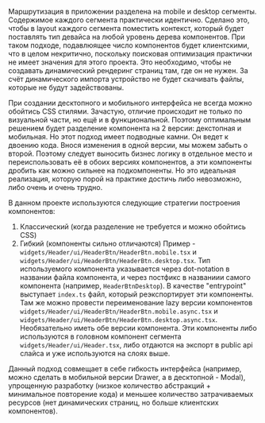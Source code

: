 Маршрутизация в приложении разделена на mobile и desktop сегменты. Содержимое каждого сегмента практически идентично. Сделано это, чтобы в layout каждого сегмента поместить контекст, который будет поставлять тип девайса на любой уровень дерева компонентов. При таком подходе, подавлюящее число компонентов будет клиентскими, что в целом некритично, поскольку поисковая оптимизация практички не имеет значения для этого проекта. Это необходимо, чтобы не создавать динамический рендеринг страниц там, где он не нужен. За счёт динамического импорта устройство не будет скачивать файлы, которые не будут задействованы.

При создании десктопного и мобильного интерфейса не всегда можно обойтись CSS стилями. Зачастую, отличие происходит не только по визуальной части, но ещё и в функциональной. Поэтому оптимальным решением будет разделение компонента на 2 версии: декстопная и мобильная. Но этот подход имеет подводные камни. Он ведет к двоению кода. Внося изменения в одной версии, мы можем забыть о второй. Поэтому следует выносить бизнес логику в отдельное место и переиспользовать её в обоих версиях компонентов, а эти компоненты дробить как можно сильнее на подкомпоненты. Но это идеальная реализация, которую порой на практике достичь либо невозможно, либо очень и очень трудно.

В данном проекте используются следующие стратегии построения компонентов:

1. Классический (когда разделение не требуется и можно обойтись CSS)
2. Гибкий (компоненты сильно отличаются) Пример - `widgets/Header/ui/HeaderBtn/HeaderBtn.mobile.tsx` и `widgets/Header/ui/HeaderBtn/HeaderBtn.desktop.tsx`. Тип используемого компонента указывается через dot-notation в названии файла компонента, и через постфикс в названиии самого компонента (например, `HeaderBtnDesktop`). В качестве "entrypoint" выступает `index.ts` файл, который реэкспортирует эти компоненты. Там же можно провести переименование lazy версии компонентов `widgets/Header/ui/HeaderBtn/HeaderBtn.mobile.async.tsx` и `widgets/Header/ui/HeaderBtn/HeaderBtn.desktop.async.tsx`. Необязательно иметь обе версии компонента. Эти компоненты либо используются в головном компонент сегмента `widgets/Header/ui/Header.tsx`, либо отдаются на экспорт в public api слайса и уже используются на слоях выше.

Данный подход совмещает в себе гибкость интерфейса (например, можно сделать в мобильной версии Drawer, а в десктопной - Modal), упрощенную разработку (низкое количество абстракций + минимальное повторение кода) и меньшее количество затрачиваемых ресурсов (нет динамических страниц, но больше клиентских компонентов).
